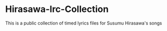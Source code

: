 # Hirasawa-lrc-Collection
This is a public collection of timed lyrics files for Susumu Hirasawa's songs
